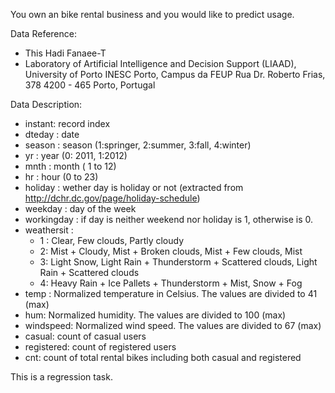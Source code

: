 You own an bike rental business and you would like to predict usage.

Data Reference:
   - This Hadi Fanaee-T
   - Laboratory of Artificial Intelligence and Decision Support (LIAAD), University of Porto INESC Porto, Campus da FEUP Rua Dr. Roberto Frias, 378 4200 - 465 Porto, Portugal

Data Description:
 - instant: record index
 - dteday : date
 - season : season (1:springer, 2:summer, 3:fall, 4:winter)
 - yr : year (0: 2011, 1:2012)
 - mnth : month ( 1 to 12)
 - hr : hour (0 to 23)
 - holiday : wether day is holiday or not (extracted from http://dchr.dc.gov/page/holiday-schedule)
 - weekday : day of the week
 - workingday : if day is neither weekend nor holiday is 1, otherwise is 0.
 - weathersit :
   - 1 : Clear, Few clouds, Partly cloudy
   - 2: Mist + Cloudy, Mist + Broken clouds, Mist + Few clouds, Mist
   - 3: Light Snow, Light Rain + Thunderstorm + Scattered clouds, Light Rain + Scattered clouds
   - 4: Heavy Rain + Ice Pallets + Thunderstorm + Mist, Snow + Fog
 - temp : Normalized temperature in Celsius. The values are divided to 41 (max)
 - hum: Normalized humidity. The values are divided to 100 (max)
 - windspeed: Normalized wind speed. The values are divided to 67 (max)
 - casual: count of casual users
 - registered: count of registered users
 - cnt: count of total rental bikes including both casual and registered


This is a regression task.
